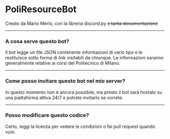 # PoliResourceBot

Creato da Mario Merlo, con la libreria discord.py ~~e tanta documentazione~~

---
### A cosa serve questo bot?

Il bot legge un file JSON contenente informazioni di vario tipo e le restituisce sotto forma di link visitabili da chiunque. Le informazioni saranno generalmente relative ai corsi del Politecnico di Milano.

---
### Come posso invitare questo bot nel mio server?
In questo momento non è ancora possibile, ma presto il bot sarà hostato su una piattaforma attiva 24/7 e potrete invitarlo se vorrete.

---
### Posso modificare questo codice?
Certo, leggi la licenza per vedere le condizioni o fai pull request quando vuoi.